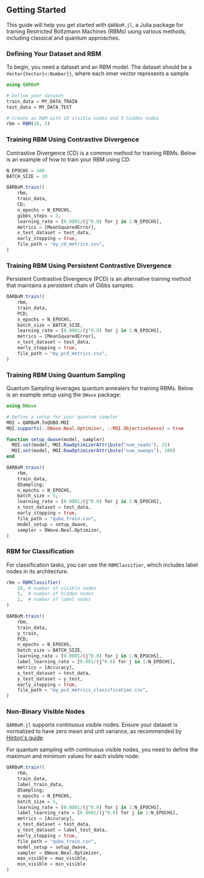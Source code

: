 ## Getting Started

This guide will help you get started with `QARBoM.jl`, a Julia package for training Restricted Boltzmann Machines (RBMs) using various methods, including classical and quantum approaches.

### Defining Your Dataset and RBM

To begin, you need a dataset and an RBM model. The dataset should be a `Vector{Vector{<:Number}}`, where each inner vector represents a sample.

```julia
using QARBoM

# Define your dataset
train_data = MY_DATA_TRAIN
test_data = MY_DATA_TEST

# Create an RBM with 10 visible nodes and 5 hidden nodes
rbm = RBM(10, 5)
```

### Training RBM Using Contrastive Divergence

Contrastive Divergence (CD) is a common method for training RBMs. Below is an example of how to train your RBM using CD:

```julia
N_EPOCHS = 100
BATCH_SIZE = 10

QARBoM.train!(
    rbm, 
    train_data,
    CD; 
    n_epochs = N_EPOCHS,  
    gibbs_steps = 3, 
    learning_rate = [0.0001/(j^0.8) for j in 1:N_EPOCHS], 
    metrics = [MeanSquaredError], 
    x_test_dataset = test_data,
    early_stopping = true,
    file_path = "my_cd_metrics.csv",
)
```

### Training RBM Using Persistent Contrastive Divergence

Persistent Contrastive Divergence (PCD) is an alternative training method that maintains a persistent chain of Gibbs samples.

```julia
QARBoM.train!(
    rbm, 
    train_data,
    PCD; 
    n_epochs = N_EPOCHS, 
    batch_size = BATCH_SIZE, 
    learning_rate = [0.0001/(j^0.8) for j in 1:N_EPOCHS], 
    metrics = [MeanSquaredError], 
    x_test_dataset = test_data,
    early_stopping = true,
    file_path = "my_pcd_metrics.csv",
)
```

### Training RBM Using Quantum Sampling

Quantum Sampling leverages quantum annealers for training RBMs. Below is an example setup using the `DWave` package:

```julia
using DWave

# Define a setup for your quantum sampler
MOI = QARBoM.ToQUBO.MOI
MOI.supports(::DWave.Neal.Optimizer, ::MOI.ObjectiveSense) = true

function setup_dwave(model, sampler)
  MOI.set(model, MOI.RawOptimizerAttribute("num_reads"), 25)
  MOI.set(model, MOI.RawOptimizerAttribute("num_sweeps"), 100)
end

QARBoM.train!(
    rbm, 
    train_data,
    QSampling; 
    n_epochs = N_EPOCHS, 
    batch_size = 5, 
    learning_rate = [0.0001/(j^0.8) for j in 1:N_EPOCHS], 
    x_test_dataset = test_data,
    early_stopping = true,
    file_path = "qubo_train.csv",
    model_setup = setup_dwave,
    sampler = DWave.Neal.Optimizer,
)
```

### RBM for Classification

For classification tasks, you can use the `RBMClassifier`, which includes label nodes in its architecture.

```julia
rbm = RBMClassifier(
    10, # number of visible nodes
    5,  # number of hidden nodes
    2,  # number of label nodes
)

QARBoM.train!(
    rbm, 
    train_data,
    y_train,
    PCD; 
    n_epochs = N_EPOCHS, 
    batch_size = BATCH_SIZE, 
    learning_rate = [0.0001/(j^0.8) for j in 1:N_EPOCHS], 
    label_learning_rate = [0.001/(j^0.6) for j in 1:N_EPOCHS], 
    metrics = [Accuracy],
    x_test_dataset = test_data,
    y_test_dataset = y_test,
    early_stopping = true,
    file_path = "my_pcd_metrics_classification.csv",
)
```

### Non-Binary Visible Nodes

`QARBoM.jl` supports continuous visible nodes. Ensure your dataset is normalized to have zero mean and unit variance, as recommended by [Hinton's guide](https://www.cs.toronto.edu/~hinton/absps/guideTR.pdf).

For quantum sampling with continuous visible nodes, you need to define the maximum and minimum values for each visible node:

```julia
QARBoM.train!(
    rbm, 
    train_data,
    label_train_data,
    QSampling; 
    n_epochs = N_EPOCHS, 
    batch_size = 5, 
    learning_rate = [0.0001/(j^0.8) for j in 1:N_EPOCHS], 
    label_learning_rate = [0.0001/(j^0.8) for j in 1:N_EPOCHS], 
    metrics = [Accuracy],
    x_test_dataset = test_data,
    y_test_dataset = label_test_data,
    early_stopping = true,
    file_path = "qubo_train.csv",
    model_setup = setup_dwave,
    sampler = DWave.Neal.Optimizer,
    max_visible = max_visible, 
    min_visible = min_visible
)
```


